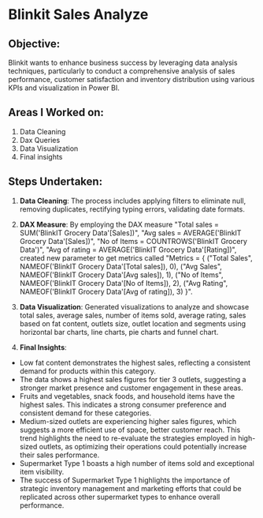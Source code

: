 # Blinkit Sales Analyze
## Objective:
Blinkit wants to enhance business success by leveraging data analysis techniques, particularly to conduct a comprehensive  analysis of sales performance, customer satisfaction and  inventory distribution using  various KPIs and
visualization in Power BI.
## Areas I Worked on:
1) Data Cleaning
2) Dax Queries
3) Data Visualization
4) Final insights

## Steps Undertaken:
1) **Data Cleaning**:
        The process includes applying filters to eliminate null, removing duplicates, rectifying typing errors, validating date formats.
2) **DAX Measure**:
        By employing the DAX measure "Total sales = SUM('BlinkIT Grocery Data'[Sales])", "Avg sales = AVERAGE('BlinkIT Grocery Data'[Sales])", "No of Items = COUNTROWS('BlinkIT Grocery Data')", "Avg of rating = AVERAGE('BlinkIT Grocery Data'[Rating])",
 created new parameter to get metrics called "Metrics = {
    ("Total Sales", NAMEOF('BlinkIT Grocery Data'[Total sales]), 0),
    ("Avg Sales", NAMEOF('BlinkIT Grocery Data'[Avg sales]), 1),
    ("No of Items", NAMEOF('BlinkIT Grocery Data'[No of Items]), 2),
    ("Avg Rating", NAMEOF('BlinkIT Grocery Data'[Avg of rating]), 3)
     }".

3) **Data Visualization**:
        Generated visualizations to analyze and showcase total sales, average sales, number of items sold, average rating, sales based on fat content, outlets size, outlet location and segments using horizontal bar charts, line charts, pie charts and funnel chart.

4) **Final Insights**:
* Low fat content demonstrates the highest sales, reflecting a consistent demand for products within this category.
* The data shows a highest sales figures for tier 3 outlets, suggesting a stronger market presence and customer engagement in these areas. 
*   Fruits and vegetables, snack foods, and household items have the highest sales. This indicates a strong consumer preference and consistent demand for these categories.
*  Medium-sized outlets are experiencing higher sales figures, which suggests a more efficient use of space, better customer reach. This trend highlights the need to re-evaluate the strategies employed in high-sized outlets, as optimizing their operations could potentially increase their sales performance.
* Supermarket Type 1 boasts a high number of items sold and exceptional item visibility.
* The success of Supermarket Type 1 highlights the importance of strategic inventory management and marketing efforts that could be replicated across other supermarket types to enhance overall performance.

